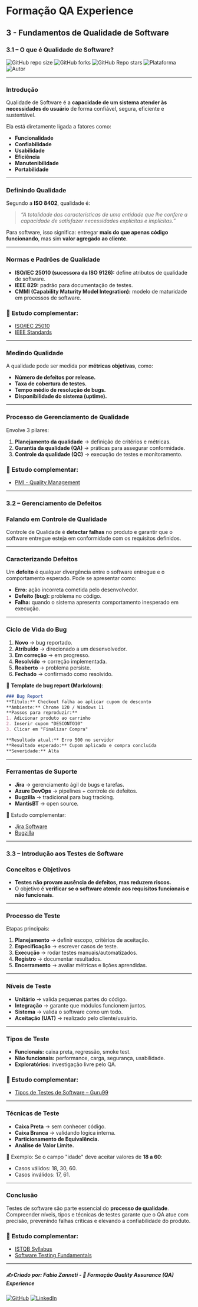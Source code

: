 # Formação QA Experience

## 3 - Fundamentos de Qualidade de Software

### 3.1 – O que é Qualidade de Software?

![GitHub repo size](https://img.shields.io/github/repo-size/fzanneti/fundamentals-of-software-quality-and-development-DIO)
![GitHub forks](https://img.shields.io/github/forks/fzanneti/fundamentals-of-software-quality-and-development-DIO?style=social)
![GitHub Repo stars](https://img.shields.io/github/stars/fzanneti/fundamentals-of-software-quality-and-development-DIO?style=social)
![Plataforma](https://img.shields.io/badge/Powered%20by-DIO.io-red?logo=data:image/svg+xml;base64,PHN2ZyBmaWxsPSIjZmZmIiB2aWV3Qm94PSIwIDAgMzIgMzIiIHhtbG5zPSJodHRwOi8vd3d3LnczLm9yZy8yMDAwL3N2ZyI+PHBhdGggZD0iTTYuNzEgMy4yNWMtMi44OCAxLjQxLTUuMDcgNC4yMy01LjA3IDcuNzYgMCAzLjU4IDIuMjggNi43IDUuMzMgOC4xNSAxLjgzLS42MiAyLjQtMi4yNiAyLjQtMy44MSAwLS4yMy0uMDItLjQ1LS4wNS0uNjZBLjQ0LjQ0IDAgMDExMC4xIDExYy4yNC0uNzUuMTEtMS41My0uMy0yLjIyQzguOTIgNy45NiA3LjMzIDcuNSA1Ljc0IDcuNjZhNS41NSA1LjU1IDAgM)
![Autor](https://img.shields.io/badge/Autor-fzanneti-blue?style=flat-square&logo=github)

---

### Introdução

Qualidade de Software é a **capacidade de um sistema atender às necessidades do usuário** de forma confiável, segura, eficiente e sustentável.

Ela está diretamente ligada a fatores como:

* **Funcionalidade**
* **Confiabilidade**
* **Usabilidade**
* **Eficiência**
* **Manutenibilidade**
* **Portabilidade**

---

### Definindo Qualidade

Segundo a **ISO 8402**, qualidade é:

> *“A totalidade das características de uma entidade que lhe confere a capacidade de satisfazer necessidades explícitas e implícitas.”*

Para software, isso significa: entregar **mais do que apenas código funcionando**, mas sim **valor agregado ao cliente**.

---

### Normas e Padrões de Qualidade

* **ISO/IEC 25010 (sucessora da ISO 9126):** define atributos de qualidade de software.
* **IEEE 829:** padrão para documentação de testes.
* **CMMI (Capability Maturity Model Integration):** modelo de maturidade em processos de software.

### 📖 Estudo complementar:

* [ISO/IEC 25010](https://iso25000.com/index.php/en/iso-25000-standards/iso-25010)
* [IEEE Standards](https://standards.ieee.org/)

---

### Medindo Qualidade

A qualidade pode ser medida por **métricas objetivas**, como:

* **Número de defeitos por release.**
* **Taxa de cobertura de testes.**
* **Tempo médio de resolução de bugs.**
* **Disponibilidade do sistema (uptime).**

---

### Processo de Gerenciamento de Qualidade

Envolve 3 pilares:

1. **Planejamento da qualidade** → definição de critérios e métricas.
2. **Garantia da qualidade (QA)** → práticas para assegurar conformidade.
3. **Controle da qualidade (QC)** → execução de testes e monitoramento.

### 📖 Estudo complementar:

* [PMI - Quality Management](https://www.pmi.org/learning/library/project-quality-management-8321)

---

### 3.2 – Gerenciamento de Defeitos

### Falando em Controle de Qualidade

Controle de Qualidade é **detectar falhas** no produto e garantir que o software entregue esteja em conformidade com os requisitos definidos.

---

### Caracterizando Defeitos

Um **defeito** é qualquer divergência entre o software entregue e o comportamento esperado.
Pode se apresentar como:

* **Erro:** ação incorreta cometida pelo desenvolvedor.
* **Defeito (bug):** problema no código.
* **Falha:** quando o sistema apresenta comportamento inesperado em execução.

---

### Ciclo de Vida do Bug

1. **Novo** → bug reportado.
2. **Atribuído** → direcionado a um desenvolvedor.
3. **Em correção** → em progresso.
4. **Resolvido** → correção implementada.
5. **Reaberto** → problema persiste.
6. **Fechado** → confirmado como resolvido.

📌 **Template de bug report (Markdown)**:

```markdown
### Bug Report
**Título:** Checkout falha ao aplicar cupom de desconto  
**Ambiente:** Chrome 120 / Windows 11  
**Passos para reproduzir:**  
1. Adicionar produto ao carrinho  
2. Inserir cupom "DESCONTO10"  
3. Clicar em "Finalizar Compra"  

**Resultado atual:** Erro 500 no servidor  
**Resultado esperado:** Cupom aplicado e compra concluída  
**Severidade:** Alta  
```

---

### Ferramentas de Suporte

* **Jira** → gerenciamento ágil de bugs e tarefas.
* **Azure DevOps** → pipelines + controle de defeitos.
* **Bugzilla** → tradicional para bug tracking.
* **MantisBT** → open source.

📖 Estudo complementar:

* [Jira Software](https://www.atlassian.com/software/jira)
* [Bugzilla](https://www.bugzilla.org/)

---

### 3.3 – Introdução aos Testes de Software

### Conceitos e Objetivos

* **Testes não provam ausência de defeitos, mas reduzem riscos.**
* O objetivo é **verificar se o software atende aos requisitos funcionais e não funcionais**.

---

### Processo de Teste

Etapas principais:

1. **Planejamento** → definir escopo, critérios de aceitação.
2. **Especificação** → escrever casos de teste.
3. **Execução** → rodar testes manuais/automatizados.
4. **Registro** → documentar resultados.
5. **Encerramento** → avaliar métricas e lições aprendidas.

---

### Níveis de Teste

* **Unitário** → valida pequenas partes do código.
* **Integração** → garante que módulos funcionem juntos.
* **Sistema** → valida o software como um todo.
* **Aceitação (UAT)** → realizado pelo cliente/usuário.

---

### Tipos de Teste

* **Funcionais:** caixa preta, regressão, smoke test.
* **Não funcionais:** performance, carga, segurança, usabilidade.
* **Exploratórios:** investigação livre pelo QA.

### 📖 Estudo complementar:

* [Tipos de Testes de Software – Guru99](https://www.guru99.com/types-of-software-testing.html)

---

### Técnicas de Teste

* **Caixa Preta** → sem conhecer código.
* **Caixa Branca** → validando lógica interna.
* **Particionamento de Equivalência.**
* **Análise de Valor Limite.**

📌 Exemplo:
Se o campo "idade" deve aceitar valores de **18 a 60**:

* Casos válidos: 18, 30, 60.
* Casos inválidos: 17, 61.

---

### Conclusão

Testes de software são parte essencial do **processo de qualidade**.
Compreender níveis, tipos e técnicas de testes garante que o QA atue com precisão, prevenindo falhas críticas e elevando a confiabilidade do produto.

### 📖 Estudo complementar:

* [ISTQB Syllabus](https://www.istqb.org/certifications/certified-tester-foundation-level)
* [Software Testing Fundamentals](https://softwaretestingfundamentals.com/)

---

##### ✍️ Criado por: Fabio Zanneti - 🎯 Formação Quality Assurance (QA) Experience
[![GitHub](https://img.shields.io/badge/GitHub-fzanneti-181717?style=flat&logo=github)](https://github.com/fzanneti)
[![LinkedIn](https://img.shields.io/badge/LinkedIn-fzanneti-0A66C2?style=flat&logo=linkedin&logoColor=white)](https://linkedin.com/in/fzanneti)

